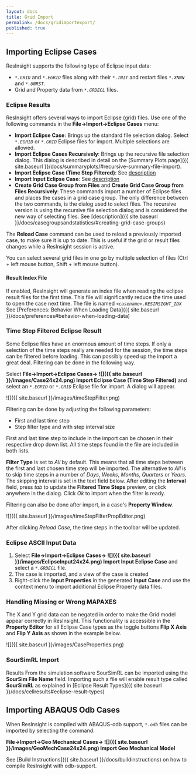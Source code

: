 ```yaml
---
layout: docs
title: Grid Import
permalink: /docs/gridimportexport/
published: true
---
```


## Importing Eclipse Cases 
ResInsight supports the following type of Eclipse input data:

- _`*.GRID`_ and _`*.EGRID`_ files along with their _`*.INIT`_ and restart files _`*.XNNN`_ and _`*.UNRST`_. 
- Grid and Property data from  _`*.GRDECL`_ files.

### Eclipse Results
ResInsight offers several ways to import Eclipse (grid) files. Use one of the following commands in the **File->Import->Eclipse Cases** menu:
- **Import Eclipse Case**: Brings up the standard file selection dialog. Select _`*.EGRID`_ or _`*.GRID`_ Eclipse files for import. Multiple selections are allowed.
- **Import Eclipse Cases Recursively**: Brings up the recursive file selection dialog. This dialog is described in detail on the [Summary Plots page]({{ site.baseurl }}/docs/summaryplots/#recursive-summary-file-import).
- **Import Eclipse Case (Time Step Filtered)**: See [description](#time-step-filtered-eclipse-result)
- **Import Input Eclipse Case**: See [description](#eclipse-ascii-input-data)
- **Create Grid Case Group from Files** and **Create Grid Case Group from Files Recursively**: These commands import a number of Eclipse files and places the cases in a grid case group. The only difference between the two commands, is the dialog used to select files. The recursive version is using the recursive file selection dialog and is considered the new way of selecting files. See [description]({{ site.baseurl }}/docs/casegroupsandstatistics/#creating-grid-case-groups)

The **Reload Case** command can be used to reload a previously imported case, to make sure it is up to date. This is useful if the grid or result files changes while a ResInsight session is active.

<div class="note">
You can select several grid files in one go by multiple selection of files (Ctrl + left mouse button, Shift + left mouse button). 
</div>

#### Result Index File

If enabled, ResInsight will generate an index file when reading the eclipse result files for the first time. This file will significantly reduce the time used to open the case next time. The file is named _`<casename>.RESINSIGHT_IDX`_
See [Preferences: Behavior When Loading Data]({{ site.baseurl }}/docs/preferences#behavior-when-loading-data)

### Time Step Filtered Eclipse Result
Some Eclipse files have an enormous amount of time steps. If only a selection of the time steps really are needed for the session, the time steps can be filtered before loading. This can possibly speed up the import a great deal. Filtering can be done in the following way.

Select **File->Import->Eclipse Cases-> ![]({{ site.baseurl }}/images/Case24x24.png) Import Eclipse Case (Time Step Filtered)** and select an _`*.EGRID`_ or _`*.GRID`_ Eclipse file for import. A dialog will appear.

![]({{ site.baseurl }}/images/timeStepFilter.png)

Filtering can be done by adjusting the following parameters:
* First and last time step
* Step filter type and with step interval size 

First and last time step to include in the import can be chosen in their respective drop down list. All time steps found in the file are included in both lists.

**Filter Type** is set to *All* by default. This means that all time steps between the first and last chosen time step will be imported. The alternative to *All* is to skip time steps in a number of *Days*, *Weeks*, *Months*, *Quarters* or *Years*. The skipping interval is set in the text field below. After editing the **Interval** field, press *tab* to update the **Filtered Time Steps** preview, or click anywhere in the dialog. Click *Ok* to import when the filter is ready.

Filtering can also be done after import, in a case's **Property Window**.

![]({{ site.baseurl }}/images/timeStepFilterPropEditor.png)

After clicking *Reload Case*, the time steps in the toolbar will be updated.

### Eclipse ASCII Input Data
1. Select **File->Import->Eclipse Cases-> ![]({{ site.baseurl }}/images/EclipseInput24x24.png) Import Input Eclipse Case** and select a _`*.GRDECL`_ file.
2. The case is imported, and a view of the case is created
3. Right-click the **Input Properties** in the generated **Input Case** and use the context menu to import additional Eclipse Property data files.

### Handling Missing or Wrong MAPAXES

The X and Y grid data can be negated in order to make the Grid model appear correctly in ResInsight. This functionality is accessible in the **Property Editor** for all Eclipse Case types as the toggle buttons **Flip X Axis** and **Flip Y Axis** as shown in the example below.
 
![]({{ site.baseurl }}/images/CaseProperties.png)

### SourSimRL Import

Results From the simulation software SourSimRL can be imported using the **SourSim File Name** field. Importing such a file will enable result type called **SourSimRL** as explained in [Eclipse Result Types]({{ site.baseurl }}/docs/cellresults#eclipse-result-types)   

## Importing ABAQUS Odb Cases
When ResInsight is compiled with ABAQUS-odb support, _`*.odb`_ files can be imported by selecting the command:

**File->Import->Geo Mechanical Cases-> ![]({{ site.baseurl }}/images/GeoMechCase24x24.png) Import Geo Mechanical Model** 

See [Build Instructions]({{ site.baseurl }}/docs/buildinstructions) on how to compile ResInsight with odb-support.
